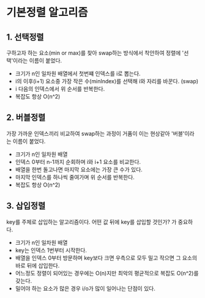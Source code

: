 # 기본정렬 알고리즘

## 1. 선택정렬
구하고자 하는 요소(min or max)를 찾아 swap하는 방식에서 착안하여 정렬에 '선택'이라는 이름이 붙었다.
- 크기가 n인 일차원 배열에서 첫번쨰 인덱스를 i로 뽑는다.
- i의 이후(i+1) 요소중 가장 작은 수(minIndex)를 선택해 i와 자리를 바꾼다. (swap)
- i 다음의 인덱스에서 위 순서를 반복한다.
- 복잡도 항상 O(n^2)

## 2. 버블정렬
가장 가까운 인덱스끼리 비교하여 swap하는 과정이 거품이 이는 현상같아 '버블'이라는 이름이 붙었다.
- 크기가 n인 일차원 배열
- 인덱스 0부터 n-1까지 순회하며 i와 i+1 요소를 비교한다.
- 배열을 한번 돌고나면 마지막 요소에는 가장 큰 수가 있다.
- 마지막 인덱스를 하나씩 줄여가며 위 순서를 반복한다.
- 복잡도 항상 O(n^2)

## 3. 삽입정렬
key를 주체로 삽입하는 알고리즘이다. 어떤 값 뒤에 key를 삽입할 것인가? 가 중요하다.
- 크기가 n인 일차원 배열
- key는 인덱스 1번부터 시작한다.
- 배열을 인덱스 0부터 방문하며 key보다 크면 우측으로 모두 밀고 작으면 그 요소의 바로 뒤에 삽입한다.
- 어느정도 정렬이 되어있는 경우에는 O(n)지만 최악의 평균적으로 복잡도 O(n^2)를 갖는다.
- 밀어야 하는 요소가 많은 경우 i/o가 많이 일어나는 단점이 있다.